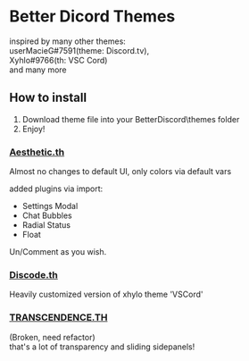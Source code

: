 # Better Dicord Themes

inspired by many other themes:  
userMacieG#7591(theme: Discord.tv),  
Xyhlo#9766(th: VSC Cord)  
and many more  

## How to install

1) Download theme file into your BetterDiscord\themes folder  
2) Enjoy!  

### [Aesthetic.th](themes/aesth.theme.css)

Almost no changes to default UI, only colors via default vars  

added plugins via import:
- Settings Modal
- Chat Bubbles
- Radial Status
- Float

Un/Comment as you wish.

### [Discode.th](themes/discode.theme.css)

Heavily customized version of xhylo theme 'VSCord'

### [TRANSCENDENCE.TH](themes/transcendence.theme.css)

(Broken, need refactor)  
that's a lot of transparency and sliding sidepanels!  